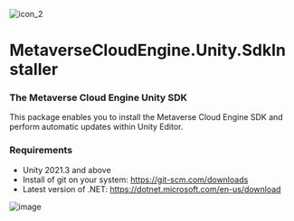 ![icon_2](https://user-images.githubusercontent.com/14853489/173468609-0bcdbde1-e38c-454e-8c50-707564d380f7.png)

# MetaverseCloudEngine.Unity.SdkInstaller
### The Metaverse Cloud Engine Unity SDK
This package enables you to install the Metaverse Cloud Engine SDK and perform automatic updates within Unity Editor.

### Requirements
* Unity 2021.3 and above
* Install of git on your system: https://git-scm.com/downloads
* Latest version of .NET: https://dotnet.microsoft.com/en-us/download

![image](https://user-images.githubusercontent.com/14853489/173468960-c997933e-66d3-4b00-9fbd-49c3f19fdb3d.png)
